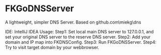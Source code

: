 # FKGoDNSServer
A lightweight, simpler DNS Server. Based on github.com\miekg\dns

IDE: IntelliJ IDEA
Usage: 
Step1: Set local main DNS server to 127.0.0.1, and set your original DNS server to the reserve DNS server. 
Step2: Add your domain and IP map into FKDNSConfig.
Step3: Run FKGoDNSServer.
Step4: Try to visit target domain by your webbrowser.
